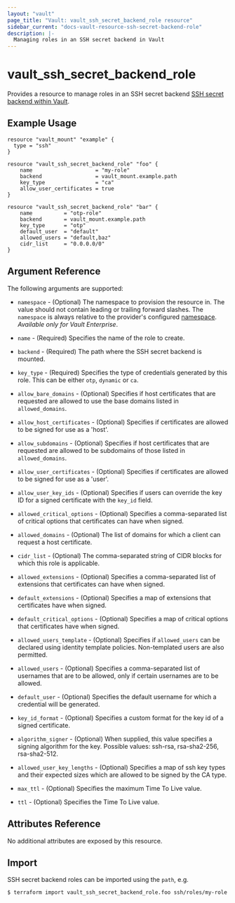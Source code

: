 ```yaml
---
layout: "vault"
page_title: "Vault: vault_ssh_secret_backend_role resource"
sidebar_current: "docs-vault-resource-ssh-secret-backend-role"
description: |-
  Managing roles in an SSH secret backend in Vault
---
```


# vault\_ssh\_secret\_backend\_role

Provides a resource to manage roles in an SSH secret backend
[SSH secret backend within Vault](https://www.vaultproject.io/docs/secrets/ssh/index.html).

## Example Usage

```hcl
resource "vault_mount" "example" {
  type = "ssh"
}

resource "vault_ssh_secret_backend_role" "foo" {
    name                    = "my-role"
    backend                 = vault_mount.example.path
    key_type                = "ca"
    allow_user_certificates = true
}

resource "vault_ssh_secret_backend_role" "bar" {
    name          = "otp-role"
    backend       = vault_mount.example.path
    key_type      = "otp"
    default_user  = "default"
    allowed_users = "default,baz"
    cidr_list     = "0.0.0.0/0"
}
```

## Argument Reference

The following arguments are supported:

* `namespace` - (Optional) The namespace to provision the resource in.
  The value should not contain leading or trailing forward slashes.
  The `namespace` is always relative to the provider's configured [namespace](../index.html#namespace).
   *Available only for Vault Enterprise*.

* `name` - (Required) Specifies the name of the role to create.

* `backend` - (Required) The path where the SSH secret backend is mounted.

* `key_type` - (Required)  Specifies the type of credentials generated by this role. This can be either `otp`, `dynamic` or `ca`.

* `allow_bare_domains` - (Optional) Specifies if host certificates that are requested are allowed to use the base domains listed in `allowed_domains`.

* `allow_host_certificates` - (Optional) Specifies if certificates are allowed to be signed for use as a 'host'.

* `allow_subdomains` - (Optional) Specifies if host certificates that are requested are allowed to be subdomains of those listed in `allowed_domains`.

* `allow_user_certificates` - (Optional) Specifies if certificates are allowed to be signed for use as a 'user'.

* `allow_user_key_ids` - (Optional) Specifies if users can override the key ID for a signed certificate with the `key_id` field.

* `allowed_critical_options` - (Optional) Specifies a comma-separated list of critical options that certificates can have when signed.

* `allowed_domains` - (Optional) The list of domains for which a client can request a host certificate.

* `cidr_list` - (Optional) The comma-separated string of CIDR blocks for which this role is applicable.

* `allowed_extensions` - (Optional) Specifies a comma-separated list of extensions that certificates can have when signed.

* `default_extensions` - (Optional) Specifies a map of extensions that certificates have when signed.

* `default_critical_options` - (Optional) Specifies a map of critical options that certificates have when signed.

* `allowed_users_template` - (Optional) Specifies if `allowed_users` can be declared using identity template policies. Non-templated users are also permitted.

* `allowed_users` - (Optional) Specifies a comma-separated list of usernames that are to be allowed, only if certain usernames are to be allowed.

* `default_user` - (Optional) Specifies the default username for which a credential will be generated.

* `key_id_format` - (Optional) Specifies a custom format for the key id of a signed certificate.

* `algorithm_signer` - (Optional) When supplied, this value specifies a signing algorithm for the key. Possible values: ssh-rsa, rsa-sha2-256, rsa-sha2-512.

* `allowed_user_key_lengths` - (Optional) Specifies a map of ssh key types and their expected sizes which are allowed to be signed by the CA type.

* `max_ttl` - (Optional) Specifies the maximum Time To Live value.

* `ttl` - (Optional) Specifies the Time To Live value.


## Attributes Reference

No additional attributes are exposed by this resource.

## Import

SSH secret backend roles can be imported using the `path`, e.g.

```
$ terraform import vault_ssh_secret_backend_role.foo ssh/roles/my-role
```
